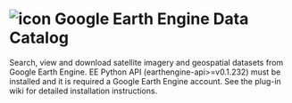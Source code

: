 # ![icon](icon.svg) Google Earth Engine Data Catalog

Search, view and download satellite imagery and geospatial datasets from Google Earth Engine. EE Python API (earthengine-api>=v0.1.232) must be installed and it is required a Google Earth Engine account. See the plug-in wiki for detailed installation instructions.
